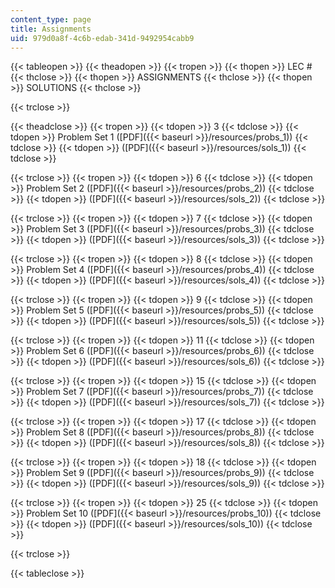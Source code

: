```yaml
---
content_type: page
title: Assignments
uid: 979d0a8f-4c6b-edab-341d-9492954cabb9
---
```


{{< tableopen >}}
{{< theadopen >}}
{{< tropen >}}
{{< thopen >}}
LEC #
{{< thclose >}}
{{< thopen >}}
ASSIGNMENTS
{{< thclose >}}
{{< thopen >}}
SOLUTIONS
{{< thclose >}}

{{< trclose >}}

{{< theadclose >}}
{{< tropen >}}
{{< tdopen >}}
3
{{< tdclose >}}
{{< tdopen >}}
Problem Set 1 ([PDF]({{< baseurl >}}/resources/probs_1))
{{< tdclose >}}
{{< tdopen >}}
([PDF]({{< baseurl >}}/resources/sols_1))
{{< tdclose >}}

{{< trclose >}}
{{< tropen >}}
{{< tdopen >}}
6
{{< tdclose >}}
{{< tdopen >}}
Problem Set 2 ([PDF]({{< baseurl >}}/resources/probs_2))
{{< tdclose >}}
{{< tdopen >}}
([PDF]({{< baseurl >}}/resources/sols_2))
{{< tdclose >}}

{{< trclose >}}
{{< tropen >}}
{{< tdopen >}}
7
{{< tdclose >}}
{{< tdopen >}}
Problem Set 3 ([PDF]({{< baseurl >}}/resources/probs_3))
{{< tdclose >}}
{{< tdopen >}}
([PDF]({{< baseurl >}}/resources/sols_3))
{{< tdclose >}}

{{< trclose >}}
{{< tropen >}}
{{< tdopen >}}
8
{{< tdclose >}}
{{< tdopen >}}
Problem Set 4 ([PDF]({{< baseurl >}}/resources/probs_4))
{{< tdclose >}}
{{< tdopen >}}
([PDF]({{< baseurl >}}/resources/sols_4))
{{< tdclose >}}

{{< trclose >}}
{{< tropen >}}
{{< tdopen >}}
9
{{< tdclose >}}
{{< tdopen >}}
Problem Set 5 ([PDF]({{< baseurl >}}/resources/probs_5))
{{< tdclose >}}
{{< tdopen >}}
([PDF]({{< baseurl >}}/resources/sols_5))
{{< tdclose >}}

{{< trclose >}}
{{< tropen >}}
{{< tdopen >}}
11
{{< tdclose >}}
{{< tdopen >}}
Problem Set 6 ([PDF]({{< baseurl >}}/resources/probs_6))
{{< tdclose >}}
{{< tdopen >}}
([PDF]({{< baseurl >}}/resources/sols_6))
{{< tdclose >}}

{{< trclose >}}
{{< tropen >}}
{{< tdopen >}}
15
{{< tdclose >}}
{{< tdopen >}}
Problem Set 7 ([PDF]({{< baseurl >}}/resources/probs_7))
{{< tdclose >}}
{{< tdopen >}}
([PDF]({{< baseurl >}}/resources/sols_7))
{{< tdclose >}}

{{< trclose >}}
{{< tropen >}}
{{< tdopen >}}
17
{{< tdclose >}}
{{< tdopen >}}
Problem Set 8 ([PDF]({{< baseurl >}}/resources/probs_8))
{{< tdclose >}}
{{< tdopen >}}
([PDF]({{< baseurl >}}/resources/sols_8))
{{< tdclose >}}

{{< trclose >}}
{{< tropen >}}
{{< tdopen >}}
18
{{< tdclose >}}
{{< tdopen >}}
Problem Set 9 ([PDF]({{< baseurl >}}/resources/probs_9))
{{< tdclose >}}
{{< tdopen >}}
([PDF]({{< baseurl >}}/resources/sols_9))
{{< tdclose >}}

{{< trclose >}}
{{< tropen >}}
{{< tdopen >}}
25
{{< tdclose >}}
{{< tdopen >}}
Problem Set 10 ([PDF]({{< baseurl >}}/resources/probs_10))
{{< tdclose >}}
{{< tdopen >}}
([PDF]({{< baseurl >}}/resources/sols_10))
{{< tdclose >}}

{{< trclose >}}

{{< tableclose >}}